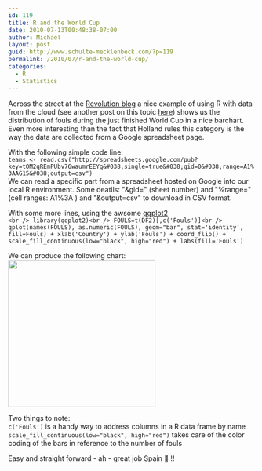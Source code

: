 ```yaml
---
id: 119
title: R and the World Cup
date: 2010-07-13T00:48:38-07:00
author: Michael
layout: post
guid: http://www.schulte-mecklenbeck.com/?p=119
permalink: /2010/07/r-and-the-world-cup/
categories:
  - R
  - Statistics
---
```

Across the street at the [Revolution blog](http://blog.revolutionanalytics.com/2010/07/charting-the-world-cup.html) a nice example of using R with data from the cloud (see another post on this topic [here](http://www.schulte-mecklenbeck.com/?p=105)) shows us the distribution of fouls during the just finished World Cup in a nice barchart. Even more interesting than the fact that Holland rules this category is the way the data are collected from a Google spreadsheet page. 

With the following simple code line:  
`teams <- read.csv("http://spreadsheets.google.com/pub?key=tOM2qREmPUbv76waumrEEYg&#038;single=true&#038;gid=0&#038;range=A1%3AAG15&#038;output=csv")
`  
We can read a specific part from a spreadsheet hosted on Google into our local R environment. Some deatils: "&gid=" (sheet number) and "%range=" (cell ranges: A1%3A ) and "&output=csv" to download in CSV format.

With some more lines, using the awsome [ggplot2](http://had.co.nz/ggplot2/)  
`<br />
library(qqplot2)<br />
FOULS=t(DF2)[,c('Fouls')]<br />
qplot(names(FOULS), as.numeric(FOULS), geom="bar", stat='identity', fill=Fouls) + xlab('Country') + ylab('Fouls') + coord_flip() + scale_fill_continuous(low="black", high="red") + labs(fill='Fouls')`

We can produce the following chart:  
[<img src="http://www.schulte-mecklenbeck.com/wp-content/uploads/2010/07/World_Cup_2010_Fouls-300x300.png" alt="" title="World_Cup_2010_Fouls" width="300" height="300" class="alignleft size-medium wp-image-121" srcset="http://www.schulte-mecklenbeck.com/wp-content/uploads/2010/07/World_Cup_2010_Fouls-300x300.png 300w, http://www.schulte-mecklenbeck.com/wp-content/uploads/2010/07/World_Cup_2010_Fouls-150x150.png 150w, http://www.schulte-mecklenbeck.com/wp-content/uploads/2010/07/World_Cup_2010_Fouls.png 400w" sizes="(max-width: 300px) 100vw, 300px" />](http://www.schulte-mecklenbeck.com/wp-content/uploads/2010/07/World_Cup_2010_Fouls.png)

Two things to note:  
`c('Fouls')` is a handy way to address columns in a R data frame by name  
`scale_fill_continuous(low="black", high="red")` takes care of the color coding of the bars in reference to the number of fouls 

Easy and straight forward - ah - great job Spain 🙂 !!